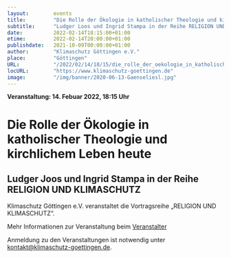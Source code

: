 ```yaml
---
layout:        events
title:         "Die Rolle der Ökologie in katholischer Theologie und kirchlichem Leben heute"
subtitle:      "Ludger Loos und Ingrid Stampa in der Reihe RELIGION UND KLIMASCHUTZ"
date:          2022-02-14T18:15:00+01:00
etime:         2022-02-14T20:00:00+01:00
publishdate:   2021-10-09T00:00:00+01:00
author:        "Klimaschutz Göttingen e.V."
place:         "Göttingen"
URL:           "/2022/02/14/18/15/die_rolle_der_oekologie_in_katholischer_theologie_und_kirchlichem_leben_heute"
locURL:        "https://www.klimaschutz-goettingen.de"
image:         "/img/banner/2020-06-13-Gaenseliesl.jpg"
---
```


**Veranstaltung: 14. Febuar 2022, 18:15 Uhr**

Die Rolle der Ökologie in katholischer Theologie und kirchlichem Leben heute
===========

Ludger Joos und Ingrid Stampa in der Reihe RELIGION UND KLIMASCHUTZ
-----------

Klimaschutz Göttingen e.V. veranstaltet die Vortragsreihe „RELIGION UND KLIMASCHUTZ“.

Mehr Informationen zur Veranstaltung beim [Veranstalter](https://www.klimaschutz-goettingen.de)

Anmeldung zu den Veranstaltungen ist notwendig unter
[kontakt@klimaschutz-goettingen.de](mailto:kontakt@klimaschutz-goettingen.de).

